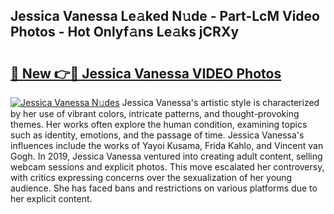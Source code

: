 ## Jessica Vanessa Le𝚊ked N𝚞de - Part-LcM Video Photos - Hot Onlyf𝚊ns Le𝚊ks jCRXy

# <h2><a href="http://ab33695.deff.icu/?id=Jessica+Vanessa">🔗 New 👉🔴 Jessica Vanessa VIDEO Photos</a></h2>

[![Jessica Vanessa N𝚞des](https://i.imgur.com/rIISA9y.gif)](http://ab33695.deff.icu/?id=Jessica+Vanessa)
Jessica Vanessa's artistic style is characterized by her use of vibrant colors, intricate patterns, and thought-provoking themes. Her works often explore the human condition, examining topics such as identity, emotions, and the passage of time. Jessica Vanessa's influences include the works of Yayoi Kusama, Frida Kahlo, and Vincent van Gogh. In 2019, Jessica Vanessa ventured into creating adult content, selling webcam sessions and explicit photos. This move escalated her controversy, with critics expressing concerns over the sexualization of her young audience. She has faced bans and restrictions on various platforms due to her explicit content.
